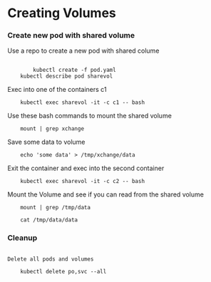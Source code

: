 # Creating Volumes


### Create new pod with shared volume



Use a repo to create a new pod with shared colume

```

        kubectl create -f pod.yaml
	kubectl describe pod sharevol
```

Exec into one of the containers c1
```
	kubectl exec sharevol -it -c c1 -- bash
```
Use these bash commands to mount the shared volume
```
	mount | grep xchange
```
Save some data to volume
```
	echo 'some data' > /tmp/xchange/data
```
Exit the container and exec into the second container
```
	kubectl exec sharevol -it -c c2 -- bash
```
Mount the Volume and see if you can read from the shared volume
```
	mount | grep /tmp/data

	cat /tmp/data/data
```

### Cleanup

```

Delete all pods and volumes

	kubectl delete po,svc --all

```

